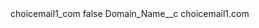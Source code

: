 <?xml version="1.0" encoding="UTF-8"?>
<CustomMetadata xmlns="http://soap.sforce.com/2006/04/metadata" xmlns:xsi="http://www.w3.org/2001/XMLSchema-instance" xmlns:xsd="http://www.w3.org/2001/XMLSchema">
    <label>choicemail1_com</label>
    <protected>false</protected>
    <values>
        <field>Domain_Name__c</field>
        <value xsi:type="xsd:string">choicemail1.com</value>
    </values>
</CustomMetadata>

